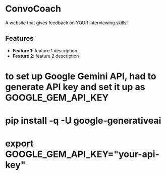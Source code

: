 # ConvoCoach
A website that gives feedback on YOUR interviewing skills!
## Features
- **Feature 1**: feature 1 description
- **Feature 2**: feature 2 description

# to set up Google Gemini API, had to generate API key and set it up as GOOGLE_GEM_API_KEY

# pip install -q -U google-generativeai
# export GOOGLE_GEM_API_KEY="your-api-key"
